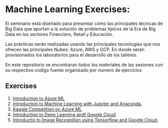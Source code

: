 # Machine Learning Exercises:

El seminario está diseñado para presentar cómo las principales técnicas de Big Data que aportan a la solución de problemas típicos de la Era de Big Data en los sectores Financiero, Retail y Educación.

Las prácticas serán realizadas usando las principales tecnologías que nos ofrecen las principales Nubes: Azure, AWS y GCP. En donde serán provisionados los laboratorios para el desarrollo de los talleres.

En este repositorio se encontraran todos los materiales de las sesiones con su respectivo codigo fuente organizado por numero de ejercicios

## Exercises

  1. [Introduction to Azure ML](https://github.com/lcarcamo1526/ML-Exercises/tree/master/Ex0)
  2. [Introduction to Machine Learning with Jupyter and Anaconda.](https://github.com/lcarcamo1526/ML-Exercises/tree/master/Ex1)
  3. [Kaggle Competition on Azure ML](https://github.com/lcarcamo1526/ML-Exercises/tree/master/Ex2)
  4. [Introduction to Deep Learning andf Google Cloud](https://github.com/lcarcamo1526/ML-Exercises/tree/master/Ex3)
  5. [Introductio to Image Recognition using Tensorflow and Google Cloud.](https://github.com/lcarcamo1526/ML-Exercises/tree/master/Ex4)
